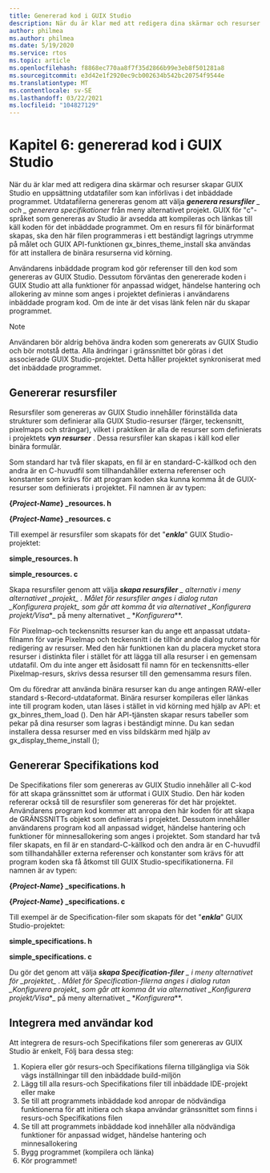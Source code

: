 ```yaml
---
title: Genererad kod i GUIX Studio
description: När du är klar med att redigera dina skärmar och resurser skapar GUIX Studio en uppsättning utdatafiler som kan införlivas i det inbäddade programmet.
author: philmea
ms.author: philmea
ms.date: 5/19/2020
ms.service: rtos
ms.topic: article
ms.openlocfilehash: f8868ec770aa8f7f35d2866b99e3eb8f501281a8
ms.sourcegitcommit: e3d42e1f2920ec9cb002634b542bc20754f9544e
ms.translationtype: MT
ms.contentlocale: sv-SE
ms.lasthandoff: 03/22/2021
ms.locfileid: "104827129"
---
```

# <a name="chapter-6-guix-studio-generated-code"></a>Kapitel 6: genererad kod i GUIX Studio

När du är klar med att redigera dina skärmar och resurser skapar GUIX Studio en uppsättning utdatafiler som kan införlivas i det inbäddade programmet. Utdatafilerna genereras genom att välja ***generera resursfiler** _ och _ *_generera specifikationer_** från meny alternativet projekt. GUIX för "c"-språket som genereras av Studio är avsedda att kompileras och länkas till käll koden för det inbäddade programmet. Om en resurs fil för binärformat skapas, ska den här filen programmeras i ett beständigt lagrings utrymme på målet och GUIX API-funktionen gx_binres_theme_install ska användas för att installera de binära resurserna vid körning.

Användarens inbäddade program kod gör referenser till den kod som genereras av GUIX Studio. Dessutom förväntas den genererade koden i GUIX Studio att alla funktioner för anpassad widget, händelse hantering och allokering av minne som anges i projektet definieras i användarens inbäddade program kod. Om de inte är det visas länk felen när du skapar programmet.

> [!NOTE]
> Användaren bör aldrig behöva ändra koden som genererats av GUIX Studio och bör motstå detta. Alla ändringar i gränssnittet bör göras i det associerade GUIX Studio-projektet. Detta håller projektet synkroniserat med det inbäddade programmet.

## <a name="generating-resource-files"></a>Genererar resursfiler

Resursfiler som genereras av GUIX Studio innehåller förinställda data strukturer som definierar alla GUIX Studio-resurser (färger, teckensnitt, pixelmaps och strängar), vilket i praktiken är alla de resurser som definierats i projektets ***vyn resurser*** . Dessa resursfiler kan skapas i käll kod eller binära formulär.

Som standard har två filer skapats, en fil är en standard-C-källkod och den andra är en C-huvudfil som tillhandahåller externa referenser och konstanter som krävs för att program koden ska kunna komma åt de GUIX-resurser som definierats i projektet. Fil namnen är av typen:

**{*Project-Name*} _resources. h**

**{*Project-Name*} _resources. c**

Till exempel är resursfiler som skapats för det "***enkla***" GUIX Studio-projektet:

**simple_resources. h**

**simple_resources. c**

Skapa resursfiler genom att välja ***skapa resursfiler** _ alternativ i meny alternativet _*_projekt_*_ . Målet för resursfiler anges i dialog rutan _*_Konfigurera projekt_*_ som går att komma åt via alternativet _*_Konfigurera projekt/Visa_*_ på meny alternativet _ *_Konfigurera_**.

För Pixelmap-och teckensnitts resurser kan du ange ett anpassat utdata-filnamn för varje Pixelmap och teckensnitt i de tillhör ande dialog rutorna för redigering av resurser. Med den här funktionen kan du placera mycket stora resurser i distinkta filer i stället för att lägga till alla resurser i en gemensam utdatafil. Om du inte anger ett åsidosatt fil namn för en teckensnitts-eller Pixelmap-resurs, skrivs dessa resurser till den gemensamma resurs filen.

Om du föredrar att använda binära resurser kan du ange antingen RAW-eller standard s-Record-utdataformat. Binära resurser kompileras eller länkas inte till program koden, utan läses i stället in vid körning med hjälp av API: et gx_binres_them_load (). Den här API-tjänsten skapar resurs tabeller som pekar på dina resurser som lagras i beständigt minne. Du kan sedan installera dessa resurser med en viss bildskärm med hjälp av gx_display_theme_install ();

## <a name="generating-specification-code"></a>Genererar Specifikations kod

De Specifikations filer som genereras av GUIX Studio innehåller all C-kod för att skapa gränssnittet som är utformat i GUIX Studio. Den här koden refererar också till de resursfiler som genereras för det här projektet. Användarens program kod kommer att anropa den här koden för att skapa de GRÄNSSNITTs objekt som definierats i projektet. Dessutom innehåller användarens program kod all anpassad widget, händelse hantering och funktioner för minnesallokering som anges i projektet. Som standard har två filer skapats, en fil är en standard-C-källkod och den andra är en C-huvudfil som tillhandahåller externa referenser och konstanter som krävs för att program koden ska få åtkomst till GUIX Studio-specifikationerna. Fil namnen är av typen:

**{*Project-Name*} _specifications. h**

**{*Project-Name*} _specifications. c**

Till exempel är de Specification-filer som skapats för det "***enkla***" GUIX Studio-projektet:

**simple_specifications. h**

**simple_specifications. c**

Du gör det genom att välja ***skapa Specification-filer** _ i meny alternativet för _*_projektet_*_ . Målet för Specification-filerna anges i dialog rutan _*_Konfigurera projekt_*_ som går att komma åt via alternativet _*_Konfigurera projekt/Visa_*_ på meny alternativet _ *_Konfigurera_**.

## <a name="integrating-with-user-code"></a>Integrera med användar kod

Att integrera de resurs-och Specifikations filer som genereras av GUIX Studio är enkelt, Följ bara dessa steg:

1. Kopiera eller gör resurs-och Specifikations filerna tillgängliga via Sök vägs inställningar till den inbäddade build-miljön
2. Lägg till alla resurs-och Specifikations filer till inbäddade IDE-projekt eller make
3. Se till att programmets inbäddade kod anropar de nödvändiga funktionerna för att initiera och skapa användar gränssnittet som finns i resurs-och Specifikations filen
4. Se till att programmets inbäddade kod innehåller alla nödvändiga funktioner för anpassad widget, händelse hantering och minnesallokering
5. Bygg programmet (kompilera och länka)
6. Kör programmet!